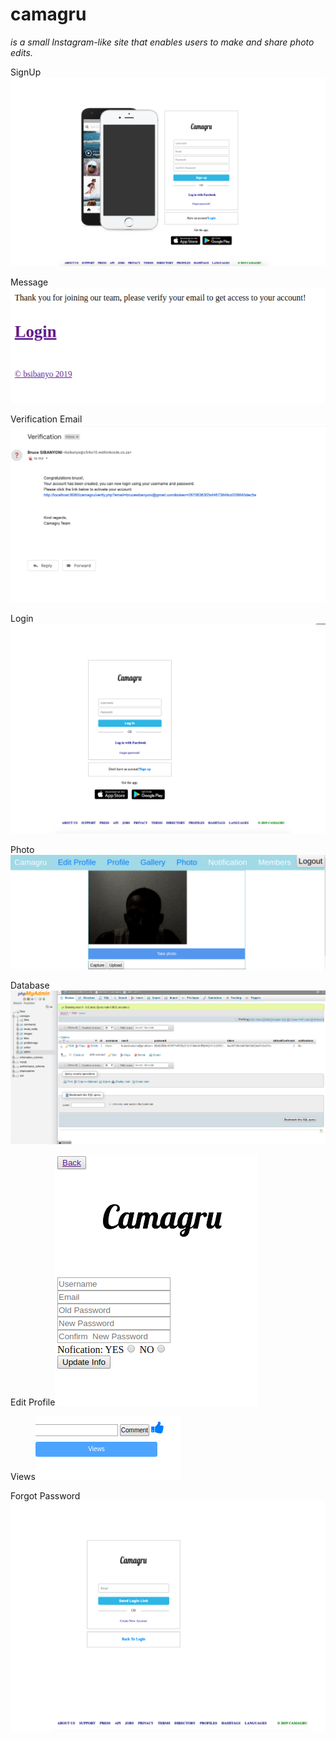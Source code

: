 # camagru

_is a small Instagram-like site that enables users to make and share photo edits._

SignUp![SignUp](/screenshots/signup.png)

Message![Message](/screenshots/verificationmsg.png)

Verification Email![Verification](/screenshots/verificationemail.png)

Login![Login](/screenshots/login.png)

Photo![Photo](/screenshots/photo.png)

Database![Database](/screenshots/database.png)

Edit Profile![Edit Profile](/screenshots/editProfile.png)

Views![Views](/screenshots/views.png)

Forgot Password![Forgot Password](/screenshots/forgotPassword.png)
